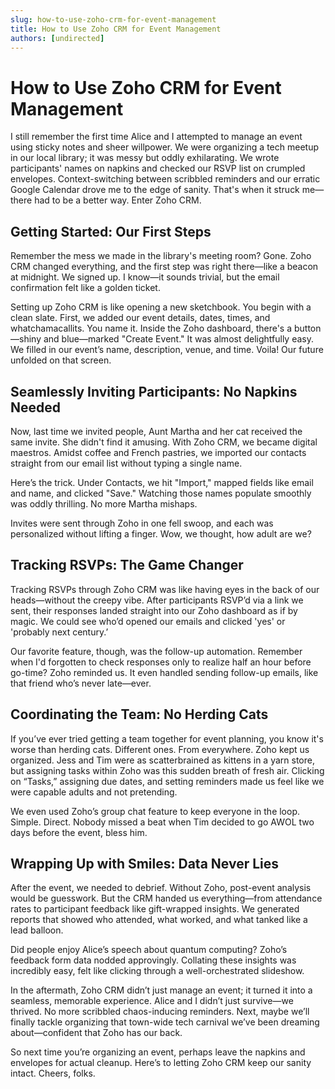```yaml
---
slug: how-to-use-zoho-crm-for-event-management
title: How to Use Zoho CRM for Event Management
authors: [undirected]
---
```


# How to Use Zoho CRM for Event Management

I still remember the first time Alice and I attempted to manage an event using sticky notes and sheer willpower. We were organizing a tech meetup in our local library; it was messy but oddly exhilarating. We wrote participants' names on napkins and checked our RSVP list on crumpled envelopes. Context-switching between scribbled reminders and our erratic Google Calendar drove me to the edge of sanity. That's when it struck me—there had to be a better way. Enter Zoho CRM.

## Getting Started: Our First Steps

Remember the mess we made in the library's meeting room? Gone. Zoho CRM changed everything, and the first step was right there—like a beacon at midnight. We signed up. I know—it sounds trivial, but the email confirmation felt like a golden ticket.

Setting up Zoho CRM is like opening a new sketchbook. You begin with a clean slate. First, we added our event details, dates, times, and whatchamacallits. You name it. Inside the Zoho dashboard, there's a button—shiny and blue—marked "Create Event." It was almost delightfully easy. We filled in our event’s name, description, venue, and time. Voila! Our future unfolded on that screen.

## Seamlessly Inviting Participants: No Napkins Needed

Now, last time we invited people, Aunt Martha and her cat received the same invite. She didn't find it amusing. With Zoho CRM, we became digital maestros. Amidst coffee and French pastries, we imported our contacts straight from our email list without typing a single name. 

Here’s the trick. Under Contacts, we hit "Import," mapped fields like email and name, and clicked "Save." Watching those names populate smoothly was oddly thrilling. No more Martha mishaps.

Invites were sent through Zoho in one fell swoop, and each was personalized without lifting a finger. Wow, we thought, how adult are we?

## Tracking RSVPs: The Game Changer

Tracking RSVPs through Zoho CRM was like having eyes in the back of our heads—without the creepy vibe. After participants RSVP’d via a link we sent, their responses landed straight into our Zoho dashboard as if by magic. We could see who’d opened our emails and clicked 'yes' or 'probably next century.’

Our favorite feature, though, was the follow-up automation. Remember when I'd forgotten to check responses only to realize half an hour before go-time? Zoho reminded us. It even handled sending follow-up emails, like that friend who’s never late—ever.

## Coordinating the Team: No Herding Cats

If you’ve ever tried getting a team together for event planning, you know it's worse than herding cats. Different ones. From everywhere. Zoho kept us organized. Jess and Tim were as scatterbrained as kittens in a yarn store, but assigning tasks within Zoho was this sudden breath of fresh air. Clicking on “Tasks,” assigning due dates, and setting reminders made us feel like we were capable adults and not pretending.

We even used Zoho’s group chat feature to keep everyone in the loop. Simple. Direct. Nobody missed a beat when Tim decided to go AWOL two days before the event, bless him.

## Wrapping Up with Smiles: Data Never Lies

After the event, we needed to debrief. Without Zoho, post-event analysis would be guesswork. But the CRM handed us everything—from attendance rates to participant feedback like gift-wrapped insights. We generated reports that showed who attended, what worked, and what tanked like a lead balloon.

Did people enjoy Alice’s speech about quantum computing? Zoho’s feedback form data nodded approvingly. Collating these insights was incredibly easy, felt like clicking through a well-orchestrated slideshow.

In the aftermath, Zoho CRM didn’t just manage an event; it turned it into a seamless, memorable experience. Alice and I didn’t just survive—we thrived. No more scribbled chaos-inducing reminders. Next, maybe we’ll finally tackle organizing that town-wide tech carnival we’ve been dreaming about—confident that Zoho has our back.

So next time you’re organizing an event, perhaps leave the napkins and envelopes for actual cleanup. Here’s to letting Zoho CRM keep our sanity intact. Cheers, folks.